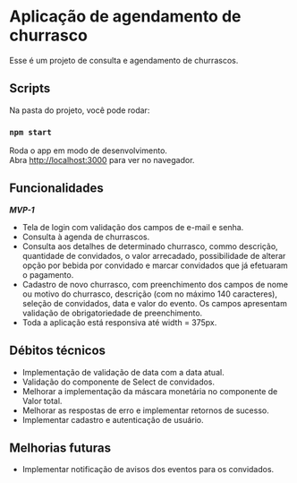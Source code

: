 # Aplicação de agendamento de churrasco

Esse é um projeto de consulta e agendamento de churrascos.

## Scripts

Na pasta do projeto, você pode rodar:

### `npm start`

Roda o app em modo de desenvolvimento.\
Abra [http://localhost:3000](http://localhost:3000) para ver no navegador.

## Funcionalidades

***MVP-1***

- Tela de login com validação dos campos de e-mail e senha.
- Consulta à agenda de churrascos.
- Consulta aos detalhes de determinado churrasco, commo descrição, quantidade de convidados, o valor arrecadado, possibilidade de alterar opção por bebida por convidado e marcar convidados que já efetuaram o pagamento.
- Cadastro de novo churrasco, com preenchimento dos campos de nome ou motivo do churrasco, descrição (com no máximo 140 caracteres), seleção de convidados, data e valor do evento. Os campos apresentam validação de obrigatoriedade de preenchimento.
- Toda a aplicação está responsiva até width = 375px.

## Débitos técnicos

- Implementação de validação de data com a data atual.
- Validação do componente de Select de convidados.
- Melhorar a implementação da máscara monetária no componente de Valor total.
- Melhorar as respostas de erro e implementar retornos de sucesso.
- Implementar cadastro e autenticação de usuário.

## Melhorias futuras

- Implementar notificação de avisos dos eventos para os convidados.
